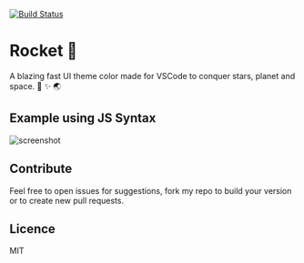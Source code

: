 [![Build Status](https://semaphoreci.com/api/v1/g3off/rocket-ui/branches/master/badge.png)](https://semaphoreci.com/g3off/rocket-ui)

# Rocket 🚀
A blazing fast UI theme color made for VSCode to conquer stars, planet and space. 🚀 ✨ 🌏

## Example using JS Syntax
![screenshot](https://github.com/g3off/rocket-ui/blob/master/screenshot.png?raw=true)

## Contribute
Feel free to open issues for suggestions, fork my repo to build your version or to create new pull requests.

## Licence
MIT
